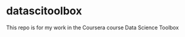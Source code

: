 datascitoolbox
==============

This repo is for my work in the Coursera course Data Science Toolbox
